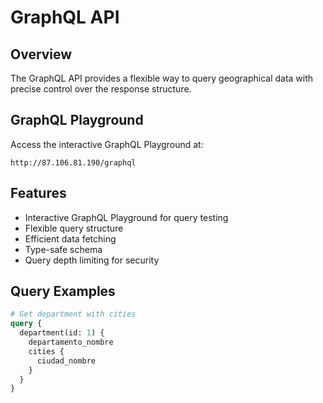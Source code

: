 # GraphQL API

## Overview
The GraphQL API provides a flexible way to query geographical data with precise control over the response structure.

## GraphQL Playground
Access the interactive GraphQL Playground at:
```
http://87.106.81.190/graphql
```

## Features
- Interactive GraphQL Playground for query testing
- Flexible query structure
- Efficient data fetching
- Type-safe schema
- Query depth limiting for security

## Query Examples
```graphql
# Get department with cities
query {
  department(id: 1) {
    departamento_nombre
    cities {
      ciudad_nombre
    }
  }
}
```

